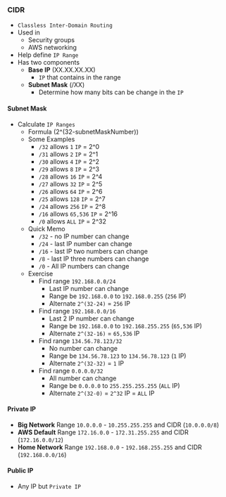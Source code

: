 ### CIDR

- `Classless Inter-Domain Routing`
- Used in
  - Security groups
  - AWS networking
- Help define `IP Range`
- Has two components
  - **Base IP** (XX.XX.XX.XX)
    - `IP` that contains in the range
  - **Subnet Mask** (/XX)
    - Determine how many bits can be change in the `IP`

#### Subnet Mask

- Calculate `IP Ranges`
  - Formula (2^(32-subnetMaskNumber))
  - Some Examples
    - `/32` allows `1` `IP` = 2^0
    - `/31` allows `2` `IP` = 2^1
    - `/30` allows `4` `IP` = 2^2
    - `/29` allows `8` `IP` = 2^3
    - `/28` allows `16` `IP` = 2^4
    - `/27` allows `32` `IP` = 2^5
    - `/26` allows `64` `IP` = 2^6
    - `/25` allows `128` `IP` = 2^7
    - `/24` allows `256` `IP` = 2^8
    - `/16` allows `65,536` `IP` = 2^16
    - `/0` allows `ALL` `IP` = 2^32
  - Quick Memo
    - `/32` - no IP number can change
    - `/24` - last IP number can change
    - `/16` - last IP two numbers can change
    - `/8` - last IP three numbers can change
    - `/0` - All IP numbers can change
  - Exercise
    - Find range `192.168.0.0/24`
      - Last IP number can change
      - Range be `192.168.0.0` to `192.168.0.255` (`256` IP)
      - Alternate `2^(32-24)` = `256` IP
    - Find range `192.168.0.0/16`
      - Last 2 IP number can change
      - Range be `192.168.0.0` to `192.168.255.255` (`65,536` IP)
      - Alternate `2^(32-16)` = `65,536` IP
    - Find range `134.56.78.123/32`
      - No number can change
      - Range be `134.56.78.123` to `134.56.78.123` (`1` IP)
      - Alternate `2^(32-32)` = `1` IP
    - Find range `0.0.0.0/32`
      - All number can change
      - Range be `0.0.0.0` to `255.255.255.255` (`ALL` IP)
      - Alternate `2^(32-0)` = `2^32` IP = `ALL` IP

#### Private IP

- **Big Network** Range `10.0.0.0` - `10.255.255.255` and CIDR (`10.0.0.0/8`)
- **AWS Default** Range `172.16.0.0` - `172.31.255.255` and CIDR (`172.16.0.0/12`)
- **Home Network** Range `192.168.0.0` - `192.168.255.255` and CIDR (`192.168.0.0/16`)

#### Public IP

- Any IP but `Private IP`
